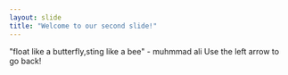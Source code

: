 ```yaml
---
layout: slide
title: "Welcome to our second slide!"
---
```

"float like a butterfly,sting like a bee" - muhmmad ali
Use the left arrow to go back!
